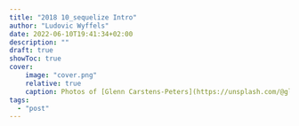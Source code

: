 ```yaml
---
title: "2018 10_sequelize Intro"
author: "Ludovic Wyffels"
date: 2022-06-10T19:41:34+02:00
description: ""
draft: true
showToc: true
cover:
    image: "cover.png"
    relative: true
    caption: Photos of [Glenn Carstens-Peters](https://unsplash.com/@glenncarstenspeters) on [Unsplash](https://unsplash.com)
tags:
  - "post"
---
```

